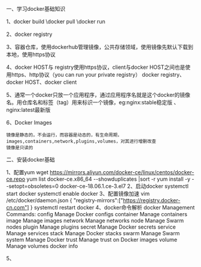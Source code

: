 一、学习docker基础知识

1、docker build \docker pull \docker run  

2、docker registry

3、容器仓库，使用dockerhub管理镜像，公共存储领域，使用镜像先默认下载到本地，使用https协议

4、docker HOST与 registry使用https协议，client与docker HOST之间也是使用https、http协议（you can run your private registry）
  docker registry、docker HOST、docker client

5、通常一个docker只放一个应用程序，通过应用程序名就是这个docker的镜像名。用仓库名和标签（tag）用来标识一个镜像，eg:nginx:stable稳定版
、nginx:latest最新版

6、Docker Images

    镜像是静态的，不会运行，而容器是动态的，有生命周期，
    images,containers,network,plugins,volumes，对其进行增删改查
    镜像是只读的
    
二、安装docker基础

1、配置yum
    wget https://mirrors.aliyun.com/docker-ce/linux/centos/docker-ce.repo
    yum list docker-ce.x86_64  --showduplicates |sort -r
    yum install -y --setopt=obsoletes=0 docker-ce-18.06.1.ce-3.el7
2、启动docker
    systemctl start docker
    systemctl enable docker
3、配置镜像加速
    vim /etc/docker/daemon.json 
    {
       "registry-mirrors":["https://registry.docker-cn.com"]
    }
    systemctl restart docker
4、docker命令解析
    docker
    Management Commands:
      config      Manage Docker configs
      container   Manage containers
      image       Manage images
      network     Manage networks
      node        Manage Swarm nodes
      plugin      Manage plugins
      secret      Manage Docker secrets
      service     Manage services
      stack       Manage Docker stacks
      swarm       Manage Swarm
      system      Manage Docker
      trust       Manage trust on Docker images
      volume      Manage volumes
    docker info
    
5、
